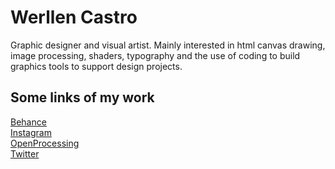 # Werllen Castro  
Graphic designer and visual artist. Mainly interested in html canvas drawing, image processing, shaders, typography and the use of coding to build graphics tools to support design projects.  

## Some links of my work  

[Behance](https://be.net/werls)  
[Instagram](https://instagram.com/werls)  
[OpenProcessing](https://openprocessing.org/user/258194)  
[Twitter](https://twitter.com/werls)  

<!--
**werls/werls** is a ✨ _special_ ✨ repository because its `README.md` (this file) appears on your GitHub profile.

Here are some ideas to get you started:

- 🔭 I’m currently working on ...
- 🌱 I’m currently learning ...
- 👯 I’m looking to collaborate on ...
- 🤔 I’m looking for help with ...
- 💬 Ask me about ...
- 📫 How to reach me: ...
- 😄 Pronouns: ...
- ⚡ Fun fact: ...
-->
